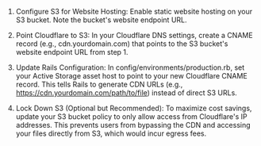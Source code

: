 1. Configure S3 for Website Hosting: Enable static website hosting on your S3 bucket. Note the bucket's website endpoint URL.

2. Point Cloudflare to S3: In your Cloudflare DNS settings, create a CNAME record (e.g., cdn.yourdomain.com) that points to the
S3 bucket's website endpoint URL from step 1.

3. Update Rails Configuration: In config/environments/production.rb, set your Active Storage asset host to point to your new
Cloudflare CNAME record. This tells Rails to generate CDN URLs (e.g., https://cdn.yourdomain.com/path/to/file) instead of
direct S3 URLs.


4. Lock Down S3 (Optional but Recommended): To maximize cost savings, update your S3 bucket policy to only allow access from
Cloudflare's IP addresses. This prevents users from bypassing the CDN and accessing your files directly from S3, which would
incur egress fees.